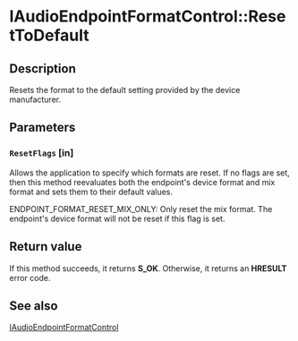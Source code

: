 # IAudioEndpointFormatControl::ResetToDefault

## Description

Resets the format to the default setting provided by the device manufacturer.

## Parameters

### `ResetFlags` [in]

Allows the application to specify which formats are reset. If
no flags are set, then this method reevaluates both the endpoint's
device format and mix format and sets them to their default values.

ENDPOINT_FORMAT_RESET_MIX_ONLY: Only reset the mix format. The endpoint's device
format will not be reset if this flag is set.

## Return value

If this method succeeds, it returns **S_OK**. Otherwise, it returns an **HRESULT** error code.

## See also

[IAudioEndpointFormatControl](https://learn.microsoft.com/windows/desktop/api/audioendpoints/nn-audioendpoints-iaudioendpointformatcontrol)